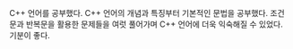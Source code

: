 C++ 언어를 공부했다. C++ 언어의 개념과 특징부터 기본적인 문법을 공부했다. 조건문과 반복문을 활용한 문제들을 여럿 풀어가며 C++ 언어에 더욱 익숙해질 수 있었다. 기분이 좋다.
